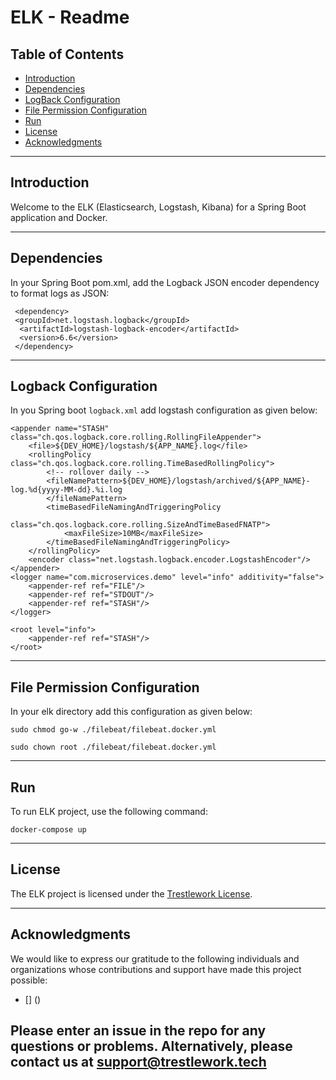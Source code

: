 # ELK - Readme 

## Table of Contents
- [Introduction](#introduction)
- [Dependencies](#dependencies)
- [LogBack Configuration](#logback-configuration)
- [File Permission Configuration](#file-permission-configuration)
- [Run](#run)
- [License](#license)
- [Acknowledgments](#acknowledgments)

---

## Introduction
Welcome to the ELK (Elasticsearch, Logstash, Kibana) for a Spring Boot application and Docker.

---

## Dependencies
In your Spring Boot pom.xml, add the Logback JSON encoder dependency to format logs as JSON:

```
 <dependency> 
 <groupId>net.logstash.logback</groupId>
  <artifactId>logstash-logback-encoder</artifactId>
  <version>6.6</version> 
 </dependency>
```

---

## Logback Configuration
In you Spring boot `logback.xml` add logstash configuration as given below:

```
<appender name="STASH" class="ch.qos.logback.core.rolling.RollingFileAppender">
    <file>${DEV_HOME}/logstash/${APP_NAME}.log</file>
    <rollingPolicy class="ch.qos.logback.core.rolling.TimeBasedRollingPolicy">
        <!-- rollover daily -->
        <fileNamePattern>${DEV_HOME}/logstash/archived/${APP_NAME}-log.%d{yyyy-MM-dd}.%i.log
        </fileNamePattern>
        <timeBasedFileNamingAndTriggeringPolicy
                class="ch.qos.logback.core.rolling.SizeAndTimeBasedFNATP">
            <maxFileSize>10MB</maxFileSize>
        </timeBasedFileNamingAndTriggeringPolicy>
    </rollingPolicy>
    <encoder class="net.logstash.logback.encoder.LogstashEncoder"/>
</appender>
<logger name="com.microservices.demo" level="info" additivity="false">
    <appender-ref ref="FILE"/>
    <appender-ref ref="STDOUT"/>
    <appender-ref ref="STASH"/>
</logger>

<root level="info">
    <appender-ref ref="STASH"/>
</root>
```

---

## File Permission Configuration
In your elk directory add this configuration as given below:

```
sudo chmod go-w ./filebeat/filebeat.docker.yml
```
```
sudo chown root ./filebeat/filebeat.docker.yml
```

---

## Run
To run ELK project, use the following command:

```
docker-compose up
```

---

## License
The ELK project is licensed under the [Trestlework License](LICENSE).

---

## Acknowledgments
We would like to express our gratitude to the following individuals and organizations whose contributions and support have made this project possible:
- [] ()

Please enter an issue in the repo for any questions or problems.
Alternatively, please contact us at [support@trestlework.tech](support@trestlework.tech)
---
